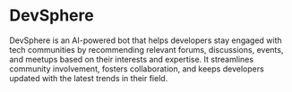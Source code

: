 # DevSphere
DevSphere is an AI-powered bot that helps developers stay engaged with tech communities by recommending relevant forums, discussions, events, and meetups based on their interests and expertise. It streamlines community involvement, fosters collaboration, and keeps developers updated with the latest trends in their field.
